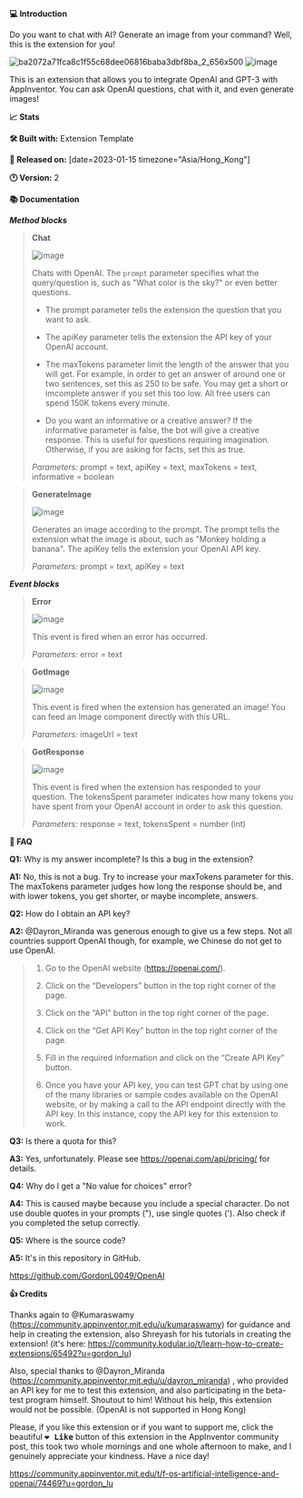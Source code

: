 **:computer: Introduction**

Do you want to chat with AI? Generate an image from your command? Well, this is the extension for you!

![ba2072a71fca8c1f55c68dee06816baba3dbf8ba_2_656x500](https://user-images.githubusercontent.com/88015331/214205413-e5ba8337-5e37-42ff-b173-48c3ea18dfb2.jpeg)
![image](https://user-images.githubusercontent.com/88015331/214205457-8459ae11-a024-4c49-b11c-7546f3a688e5.jpg)


This is an extension that allows you to integrate OpenAI and GPT-3 with AppInventor. You can ask OpenAI questions, chat with it, and even generate images!

**:chart_with_upwards_trend: Stats**

**:hammer_and_wrench: Built with:** Extension Template

**:calendar: Released on:** [date=2023-01-15 timezone="Asia/Hong_Kong"]

**:clock1: Version:** 2

**:books: Documentation**

***Method blocks***

>
>**Chat**
>
>![image](https://user-images.githubusercontent.com/88015331/214204629-bc6021e7-c123-4661-9f70-44cff491f310.png)
>
>Chats with OpenAI. The `prompt` parameter specifies what the query/question is, such as "What color is the sky?" or even better questions.
>* The prompt parameter tells the extension the question that you want to ask.
>
>* The apiKey parameter tells the extension the API key of your OpenAI account.
>
>* The maxTokens parameter limit the length of the answer that you will get. For example, in order to get an answer of around one or two sentences, set this as 250 to be safe. You may get a short or imcomplete answer if you set this too low. All free users can spend 150K tokens every minute.
>
>* Do you want an informative or a creative answer? If the informative parameter is false, the bot will give a creative response. This is useful for questions requiring imagination. Otherwise, if you are asking for facts, set this as true.
>
>*Parameters:* prompt = text, apiKey = text, maxTokens = text, informative = boolean

>
>**GenerateImage**
>
>![image](https://user-images.githubusercontent.com/88015331/214204647-5e557d89-1f33-4f26-935d-cb7d7fc3d385.png)
>
>Generates an image according to the prompt. The prompt tells the extension what the image is about, such as "Monkey holding a banana". The apiKey tells the extension your OpenAI API key.
>
>*Parameters:* prompt = text, apiKey = text

***Event blocks***

>
>**Error**
>
>![image](https://user-images.githubusercontent.com/88015331/214204669-dd25ab4e-a026-43c4-a1d5-a449feeaaa74.png)
>
>This event is fired when an error has occurred.
>
>*Parameters:* error = text

>
>**GotImage**
>
>![image](https://user-images.githubusercontent.com/88015331/214204679-32abb860-cb00-4724-a6fb-14a2bfb43772.png)
>
>This event is fired when the extension has generated an image! You can feed an Image component directly with this URL.
>
>*Parameters:* imageUrl = text

>
>**GotResponse**
>
>![image](https://user-images.githubusercontent.com/88015331/214204699-1832ae5a-606f-4c11-bbc3-cb8a9fe1de13.png)
>
>This event is fired when the extension has responded to your question. The tokensSpent parameter indicates how many tokens you have spent from your OpenAI account in order to ask this question.
>
>*Parameters:* response = text, tokensSpent = number (int)

**:green_book: FAQ**

**Q1:** Why is my answer incomplete? Is this a bug in the extension?

**A1:** No, this is not a bug. Try to increase your maxTokens parameter for this. The maxTokens parameter judges how long the response should be, and with lower tokens, you get shorter, or maybe incomplete, answers.

**Q2:** How do I obtain an API key?

**A2:** @Dayron_Miranda was generous enough to give us a few steps. Not all countries support OpenAI though, for example, we Chinese do not get to use OpenAI.

> 1. Go to the OpenAI website (https://openai.com/).
> 
> 2. Click on the “Developers” button in the top right corner of the page.
> 
> 3. Click on the “API” button in the top right corner of the page.
> 
> 4. Click on the “Get API Key” button in the top right corner of the page.
> 
> 5. Fill in the required information and click on the “Create API Key” button.
> 
> 6. Once you have your API key, you can test GPT chat by using one of the many libraries or sample codes available on the OpenAI website, or by making a call to the API endpoint directly with the API key. In this instance, copy the API key for this extension to work.

**Q3:** Is there a quota for this?

**A3:** Yes, unfortunately. Please see https://openai.com/api/pricing/ for details.

**Q4:** Why do I get a "No value for choices" error?

**A4:** This is caused maybe because you include a special character. Do not use double quotes in your prompts ("), use single quotes ('). Also check if you completed the setup correctly.

**Q5:** Where is the source code?

**A5:** It's in this repository in GitHub.

https://github.com/GordonL0049/OpenAI

**:+1: Credits**

Thanks again to @Kumaraswamy (https://community.appinventor.mit.edu/u/kumaraswamy) for guidance and help in creating the extension, also Shreyash for his tutorials in creating the extension! (it's here: https://community.kodular.io/t/learn-how-to-create-extensions/65492?u=gordon_lu)

Also, special thanks to @Dayron_Miranda (https://community.appinventor.mit.edu/u/dayron_miranda) , who provided an API key for me to test this extension, and also participating in the beta-test program himself. Shoutout to him! Without his help, this extension would not be possible. (OpenAI is not supported in Hong Kong)

Please, if you like this extension or if you want to support me, click the beautiful <kbd> :heart: <b>Like</kbd></b> button of this extension in the AppInventor community post, this took two whole mornings and one whole afternoon to make, and I genuinely appreciate your kindness. Have a nice day!

https://community.appinventor.mit.edu/t/f-os-artificial-intelligence-and-openai/74469?u=gordon_lu
